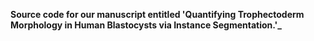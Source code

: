 **Source code for our manuscript entitled 'Quantifying Trophectoderm Morphology in Human Blastocysts via Instance Segmentation.'_**
